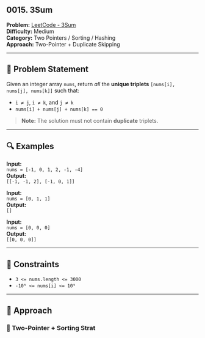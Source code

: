 ## 0015. 3Sum  
**Problem:** [LeetCode - 3Sum](https://leetcode.com/problems/3sum/)  
**Difficulty:** Medium  
**Category:** Two Pointers / Sorting / Hashing  
**Approach:** Two-Pointer + Duplicate Skipping  

---

## 📘 Problem Statement  
Given an integer array `nums`, return *all* the **unique triplets** `[nums[i], nums[j], nums[k]]` such that:

- `i ≠ j`, `i ≠ k`, and `j ≠ k`  
- `nums[i] + nums[j] + nums[k] == 0`  

> **Note:** The solution must not contain **duplicate** triplets.

---

## 🔍 Examples  

**Input:**  
`nums = [-1, 0, 1, 2, -1, -4]`  
**Output:**  
`[[-1, -1, 2], [-1, 0, 1]]`

**Input:**  
`nums = [0, 1, 1]`  
**Output:**  
`[]`

**Input:**  
`nums = [0, 0, 0]`  
**Output:**  
`[[0, 0, 0]]`

---

## 📌 Constraints  
- `3 <= nums.length <= 3000`  
- `-10⁵ <= nums[i] <= 10⁵`

---

## 🧠 Approach  

### 🔧 Two-Pointer + Sorting Strat
